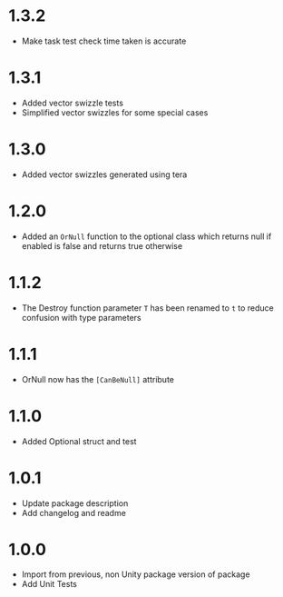 # 1.3.2

- Make task test check time taken is accurate

# 1.3.1

- Added vector swizzle tests
- Simplified vector swizzles for some special cases

# 1.3.0

- Added vector swizzles generated using tera

# 1.2.0

- Added an `OrNull` function to the optional class which returns null if enabled is false and returns true otherwise

# 1.1.2

- The Destroy function parameter `T` has been renamed to `t` to reduce confusion with type parameters

# 1.1.1

- OrNull now has the `[CanBeNull]` attribute

# 1.1.0

- Added Optional struct and test

# 1.0.1

- Update package description
- Add changelog and readme



# 1.0.0

- Import from previous, non Unity package version of package
- Add Unit Tests
